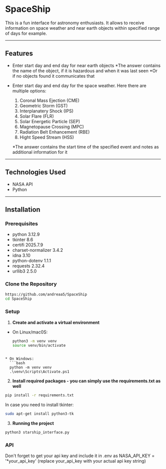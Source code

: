# SpaceShip

This is a fun interface for astronomy 
enthusiasts. It allows to receive information on space weather and near earth objects within specified
range of days for example.

---

## Features

- Enter start day and end day for near earth objects
  *The answer contains the name of the object, if it is hazardous and when it was last seen
  *Or if no objects found it communicates that
- Enter start day and end day for the space weather. Here there are multiple options:
  1. Coronal Mass Ejection (CME)
  2. Geometric Storm (GST)
  3. Interplanatery Shock (IPS)
  4. Solar Flare (FLR)
  5. Solar Energetic Particle (SEP)
  6. Magnetopause Crossing (MPC)
  7. Radiation Belt Enhancement (RBE)
  8. Hight Speed Stream (HSS)

  *The answer contains the start time of the specified event and notes as additional information for it

---

## Technologies Used

- NASA API
- Python

---

## Installation

### Prerequisites
- python 3.12.9
- tkinter 8.6
- certifi 2025.7.9
- charset-normalizer 3.4.2
- idna 3.10
- python-dotenv 1.1.1
- requests 2.32.4
- urllib3 2.5.0

### Clone the Repository

```bash
https://github.com/andreaa5/SpaceShip
cd SpaceShip
``` 
###  Setup

1. **Create and activate a virtual environment**

* On Linux/mac0S:
  ```bash
  python3 -m venv venv
  source venv/bin/activate
```

* On Windows:
  ```bash
  python -m venv venv
  .\venv\Scripts\Activate.ps1
```

2. **Install required packages - you can simply use the requirements.txt as well**

```bash
pip install -r requirements.txt
```

In case you need to install tkinter:
```bash
sudo apt-get install python3-tk
```

3. **Running the project**

```bash
python3 starship_interface.py
```

### API

Don't forget to get your api key and include it in .env as NASA_API_KEY = '*your_api_key' (replace your_api_key with your actual api key string)